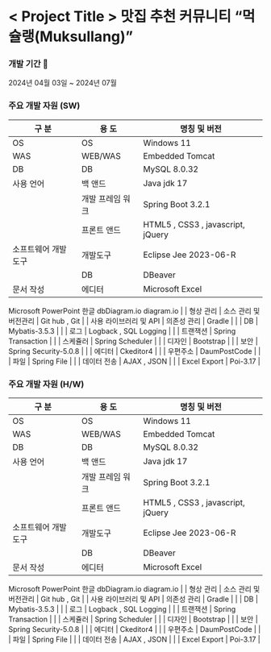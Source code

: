 
# < Project Title > 맛집 추천 커뮤니티 “먹슐랭(Muksullang)”

### 개발 기간 📆

2024년 04월 03일 ~ 2024년 07월

### 주요 개발 자원 (SW)

| 구 분 | 용 도 | 명칭 및 버전 |
| --- | --- | --- |
| OS | OS | Windows 11 |
| WAS | WEB/WAS | Embedded Tomcat |
| DB | DB | MySQL 8.0.32 |
| 사용 언어 | 백 앤드 | Java jdk 17 |
|  | 개발 프레임 워크 | Spring Boot 3.2.1 |
|  | 프론트 앤드 | HTML5 , CSS3 , javascript, jQuery |
| 소프트웨어 개발도구 | 개발도구 | Eclipse Jee 2023-06-R |
|  | DB | DBeaver |
| 문서 작성 | 에디터 | Microsoft Excel 
Microsoft PowerPoint 
한글 
dbDiagram.io
diagram.io |
| 형상 관리 | 소스 관리 및 버전관리 | Git hub , Git |
| 사용 라이브러리 및 API | 의존성 관리 | Gradle |
|  | DB | Mybatis-3.5.3 |
|  | 로그 | Logback , SQL Logging |
|  | 트랜잭션 | Spring Transaction |
|  | 스케쥴러 | Spring Scheduler |
|  | 디자인 | Bootstrap |
|  | 보안 | Spring Security-5.0.8 |
|  | 에디터 | Ckeditor4 |
|  | 우편주소 | DaumPostCode |
|  | 파일 | Spring File |
|  | 데이터 전송 | AJAX , JSON |
|  | Excel Export | Poi-3.17 |

### 주요 개발 자원 (H/W)

| 구 분 | 용 도 | 명칭 및 버전 |
| --- | --- | --- |
| OS | OS | Windows 11 |
| WAS | WEB/WAS | Embedded Tomcat |
| DB | DB | MySQL 8.0.32 |
| 사용 언어 | 백 앤드 | Java jdk 17 |
|  | 개발 프레임 워크 | Spring Boot 3.2.1 |
|  | 프론트 앤드 | HTML5 , CSS3 , javascript, jQuery |
| 소프트웨어 개발도구 | 개발도구 | Eclipse Jee 2023-06-R |
|  | DB | DBeaver |
| 문서 작성 | 에디터 | Microsoft Excel 
Microsoft PowerPoint 
한글 
dbDiagram.io
diagram.io |
| 형상 관리 | 소스 관리 및 버전관리 | Git hub , Git |
| 사용 라이브러리 및 API | 의존성 관리 | Gradle |
|  | DB | Mybatis-3.5.3 |
|  | 로그 | Logback , SQL Logging |
|  | 트랜잭션 | Spring Transaction |
|  | 스케쥴러 | Spring Scheduler |
|  | 디자인 | Bootstrap |
|  | 보안 | Spring Security-5.0.8 |
|  | 에디터 | Ckeditor4 |
|  | 우편주소 | DaumPostCode |
|  | 파일 | Spring File |
|  | 데이터 전송 | AJAX , JSON |
|  | Excel Export | Poi-3.17 |
